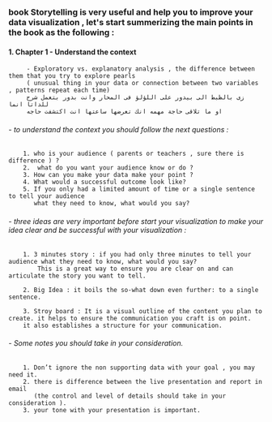 ### book Storytelling is very useful and help you to improve your data visualization , let's start summerizing the main points in the book as the following :



#### 1. Chapter 1 - Understand the context 
         - Exploratory vs. explanatory analysis , the difference between them that you try to explore pearls
         ( unusual thing in your data or connection between two variables , patterns repeat each time)
         زى بالظبط الى بيدور على اللؤلؤ فى المحار وانت بدور بتعمل شرح للداتا انما
         او ما تلاقى حاجة مهمه انك تعرضها ساعتها انت اكتشفت حاجه 
    
  ###### - to understand the context you should follow the next questions :

        1. who is your audience ( parents or teachers , sure there is difference ) ?
        2.  what do you want your audience know or do ? 
        3. How can you make your data make your point ? 
        4. What would a successful outcome look like?
        5. If you only had a limited amount of time or a single sentence to tell your audience
           what they need to know, what would you say?

 ######    - three ideas are very important before start your visualization to make your idea clear and be successful with your visualization :
 
        1. 3 minutes story : if you had only three minutes to tell your audience what they need to know, what would you say? 
            This is a great way to ensure you are clear on and can articulate the story you want to tell.
            
        2. Big Idea : it boils the so‐what down even further: to a single sentence.

        3. Stroy board : It is a visual outline of the content you plan to create. it helps to ensure the communication you craft is on point. 
        it also establishes a structure for your communication. 
        
 ######    - Some notes you should take in your consideration.

        1. Don’t ignore the non supporting data with your goal , you may need it. 
        2. there is difference between the live presentation and report in email 
           (the control and level of details should take in your consideration ). 
        3. your tone with your presentation is important.
        
  
